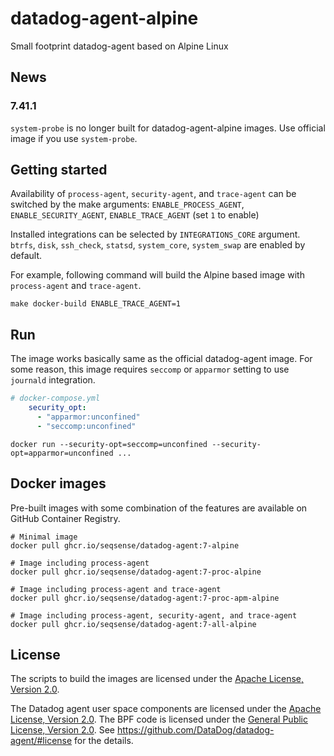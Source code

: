 # datadog-agent-alpine
Small footprint datadog-agent  based on Alpine Linux

## News

### 7.41.1
`system-probe` is no longer built for datadog-agent-alpine images.
Use official image if you use `system-probe`.

## Getting started
Availability of `process-agent`, `security-agent`, and `trace-agent` can be switched by the make arguments: `ENABLE_PROCESS_AGENT`, `ENABLE_SECURITY_AGENT`, `ENABLE_TRACE_AGENT` (set `1` to enable)

Installed integrations can be selected by `INTEGRATIONS_CORE` argument.
`btrfs`, `disk`, `ssh_check`, `statsd`, `system_core`, `system_swap` are enabled by default.

For example, following command will build the Alpine based image with `process-agent` and `trace-agent`.
```shell
make docker-build ENABLE_TRACE_AGENT=1
```

## Run
The image works basically same as the official datadog-agent image.
For some reason, this image requires `seccomp` or `apparmor` setting to use `journald` integration.
```yaml
# docker-compose.yml
    security_opt:
      - "apparmor:unconfined"
      - "seccomp:unconfined"
```
```shell
docker run --security-opt=seccomp=unconfined --security-opt=apparmor=unconfined ...
```

## Docker images

Pre-built images with some combination of the features are available on GitHub Container Registry.

```shell
# Minimal image
docker pull ghcr.io/seqsense/datadog-agent:7-alpine

# Image including process-agent
docker pull ghcr.io/seqsense/datadog-agent:7-proc-alpine

# Image including process-agent and trace-agent
docker pull ghcr.io/seqsense/datadog-agent:7-proc-apm-alpine

# Image including process-agent, security-agent, and trace-agent
docker pull ghcr.io/seqsense/datadog-agent:7-all-alpine
```

## License
The scripts to build the images are licensed under the [Apache License, Version 2.0](LICENSE).

The Datadog agent user space components are licensed under the [Apache License, Version 2.0](https://github.com/DataDog/datadog-agent/blob/master/LICENSE).
The BPF code is licensed under the [General Public License, Version 2.0](https://github.com/DataDog/datadog-agent/blob/master/pkg/ebpf/c/COPYING).
See https://github.com/DataDog/datadog-agent/#license for the details.

